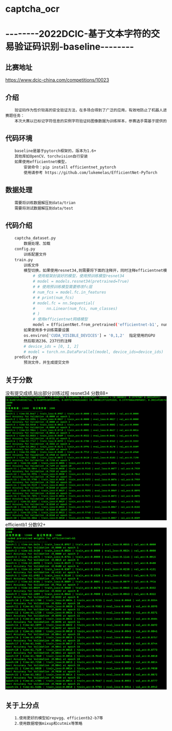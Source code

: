 # captcha_ocr
# --------2022DCIC-基于文本字符的交易验证码识别-baseline--------

## 比赛地址
https://www.dcic-china.com/competitions/10023
## 介绍
```bash
    验证码作为性价较高的安全验证方法，在多场合得到了广泛的应用，有效地防止了机器人进行身份欺骗，其中，以基于文本字符的静态验证码最为常见。随着使用的深入，噪声点、噪声线、重叠、形变等干扰手段层出不穷，不断提升安全防范级别。RPA技术作为企业数字化转型的关键，因为其部署的非侵入式备受企业青睐，验证码识别率不高往往限制了RPA技术的应用。一个能同时过滤多种干扰的验证码模型，对于相关自动化技术的拓展使用有着一定的商业价值。
赛题任务：
    本次大赛以已标记字符信息的实例字符验证码图像数据为训练样本，参赛选手需基于提供的样本构建模型，对测试集中的字符验证码图像进行识别，提取有效的字符信息。训练数据集不局限于提供的数据，可以加入公开的数据集。
```
## 代码环境
```bash
    baseline是基于pytorch框架的，版本为1.6+
    其他库如OpenCV、torchvision自行安装
    如果使用efficientnet模型，
        安装命令：pip install efficientnet_pytorch 
        使用请参考 https://github.com/lukemelas/EfficientNet-PyTorch
```
## 数据处理
```bash
    需要将训练数据解压到data/trian
    需要将测试数据解压到data/test
```
## 代码介绍
```bash
    captcha_dataset.py
        数据处理、加载
    config.py
        训练配置文件
    train.py
        训练文件
        模型切换，如果使用resnet34,则需要将下面的注释开，同时注释efficientnet模型
            # 使用框架封装好的模型，使用预训练模型resnet34
            # model = models.resnet34(pretrained=True)
            # # 使用预训练模型需要修改fc层
            # num_fcs = model.fc.in_features
            # # print(num_fcs)
            # model.fc = nn.Sequential(
            #     nn.Linear(num_fcs, num_classes)
            # )
            # 使用efficientnet网络模型
            model = EfficientNet.from_pretrained('efficientnet-b1', num_classes=248)
        如果使用多卡训练需要设置
        os.environ['CUDA_VISIBLE_DEVICES'] = '0,1,2'  指定使用的GPU
        然后取消236、237行的注释
        # device_ids = [0, 1, 2]
        # model = torch.nn.DataParallel(model, device_ids=device_ids)
    predict.py
        预测文件，并生成提交文件
```
## 关于分数

没有提交成绩,贴出部分训练过程
resnet34  分数88+
![20epoch](data/res34-train.png) 
efficientb1  分数92+
![20epoch](data/effb1-train.png) 

## 关于上分点
```bash
    1.使用更好的模型如repvgg、efficientb2-b7等
    2.使用数据增强mixup和cutmix等策略
```